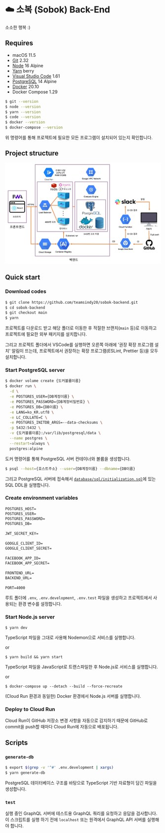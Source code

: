 # ☁️ 소복 (Sobok) Back-End

소소한 행복 :)

## Requires

- macOS 11.5
- [Git](https://git-scm.com/downloads) 2.32
- [Node](https://hub.docker.com/_/node) 16 Alpine
- [Yarn](https://yarnpkg.com/getting-started/install#about-global-installs) berry
- [Visual Studio Code](https://code.visualstudio.com/Download) 1.61
- [PostgreSQL](https://hub.docker.com/_/postgres) 14 Alpine
- [Docker](https://www.docker.com/get-started) 20.10
- Docker Compose 1.29

```bash
$ git --version
$ node --version
$ yarn --version
$ code --version
$ docker --version
$ docker-compose --version
```

위 명령어를 통해 프로젝트에 필요한 모든 프로그램이 설치되어 있는지 확인합니다.

## Project structure

![images/architecture.webp](images/architecture.webp)

## Quick start

### Download codes

```bash
$ git clone https://github.com/teamsindy20/sobok-backend.git
$ cd sobok-backend
$ git checkout main
$ yarn
```

프로젝트를 다운로드 받고 해당 폴더로 이동한 후 적절한 브랜치(`main` 등)로 이동하고 프로젝트에 필요한 외부 패키지를 설치합니다.

그리고 프로젝트 폴더에서 VSCode를 실행하면 오른쪽 아래에 '권장 확장 프로그램 설치' 알림이 뜨는데, 프로젝트에서 권장하는 확장 프로그램(ESLint, Prettier 등)을 모두 설치합니다.

### Start PostgreSQL server

```bash
$ docker volume create {도커볼륨이름}
$ docker run \
  -d \
  -e POSTGRES_USER={DB계정이름} \
  -e POSTGRES_PASSWORD={DB계정비밀번호} \
  -e POSTGRES_DB={DB이름} \
  -e LANG=ko_KR.utf8 \
  -e LC_COLLATE=C \
  -e POSTGRES_INITDB_ARGS=--data-checksums \
  -p 5432:5432 \
  -v {도커볼륨이름}:/var/lib/postgresql/data \
  --name postgres \
  --restart=always \
  postgres:alpine
```

도커 명령어를 통해 PostgreSQL 서버 컨테이너와 볼륨을 생성합니다.

```bash
$ psql --host={호스트주소} --user={DB계정이름} --dbname={DB이름}
```

그리고 PostgreSQL 서버에 접속해서 [`database/sql/initialization.sql`](database/sql/initialization.sql)에 있는 SQL DDL을 실행합니다.

### Create environment variables

```
POSTGRES_HOST=
POSTGRES_USER=
POSTGRES_PASSWORD=
POSTGRES_DB=

JWT_SECRET_KEY=

GOOGLE_CLIENT_ID=
GOOGLE_CLIENT_SECRET=

FACEBOOK_APP_ID=
FACEBOOK_APP_SECRET=

FRONTEND_URL=
BACKEND_URL=

PORT=4000
```

루트 폴더에 `.env`, `.env.development`, `.env.test` 파일을 생성하고 프로젝트에서 사용되는 환경 변수를 설정합니다.

### Start Node.js server

```shell
$ yarn dev
```

TypeScript 파일을 그대로 사용해 Nodemon으로 서비스를 실행합니다.

or

```shell
$ yarn build && yarn start
```

TypeScript 파일을 JavaScript로 트랜스파일한 후 Node.js로 서비스를 실행합니다.

or

```shell
$ docker-compose up --detach --build --force-recreate
```

(Cloud Run 환경과 동일한) Docker 환경에서 Node.js 서버를 실행합니다.

### Deploy to Cloud Run

Cloud Run이 GitHub 저장소 변경 사항을 자동으로 감지하기 때문에 GitHub로 commit을 push할 때마다 Cloud Run에 자동으로 배포됩니다.

## Scripts

### `generate-db`

```bash
$ export $(grep -v '^#' .env.development | xargs)
$ yarn generate-db
```

PostgreSQL 데이터베이스 구조를 바탕으로 TypeScript 기반 자료형이 담긴 파일을 생성합니다.

### `test`

실행 중인 GraphQL 서버에 테스트용 GraphQL 쿼리를 요청하고 응답을 검사합니다. 이 스크립트를 실행 하기 전에 `localhost` 또는 원격에서 GraphQL API 서버를 실행해야 합니다.
